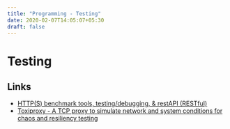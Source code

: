 ```yaml
---
title: "Programming - Testing"
date: 2020-02-07T14:05:07+05:30
draft: false
---
```



# Testing 


## Links 
- [HTTP(S) benchmark tools, testing/debugging, & restAPI (RESTful)](https://github.com/denji/awesome-http-benchmark)
- [Toxiproxy - A TCP proxy to simulate network and system conditions for chaos and resiliency testing](https://toxiproxy.io)